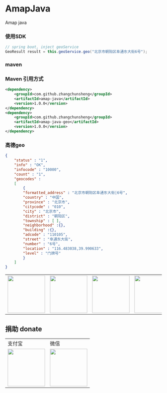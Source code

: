 # AmapJava
Amap java

### 使用SDK
```java
// spring boot, inject geoService
GeoResult result = this.geoService.geo("北京市朝阳区阜通东大街6号");
```

### maven
### Maven 引用方式
```xml
<dependency>
    <groupId>com.github.zhangchunsheng</groupId>
    <artifactId>amap-java</artifactId>
    <version>1.0.0</version>
</dependency>
<dependency>
    <groupId>com.github.zhangchunsheng</groupId>
    <artifactId>amap-java-geo</artifactId>
    <version>1.0.0</version>
</dependency>
```

### 高德geo
```json
{
    "status" : "1",
    "info" : "OK",
    "infocode" : "10000",
    "count" : "1",
    "geocodes" :
    [
        {
        "formatted_address" : "北京市朝阳区阜通东大街|6号",
        "country" : "中国",
        "province" : "北京市",
        "citycode" : "010",
        "city" : "北京市",
        "district" : "朝阳区",
        "township" : [ ],
        "neighborhood" :{},
        "building" :{},
        "adcode" : "110105",
        "street" : "阜通东大街",
        "number" : "6号",
        "location" : "116.483038,39.990633",
        "level" : "门牌号"
        }
    ]
}
```

<table border="0">
	<tbody>
		<tr>
			<td align="center" valign="middle">
				<a href="https://url.cn/5jVTRwI" target="_blank">
					<img height="120" src="https://wx4.sinaimg.cn/mw690/46b94231ly1ge0pvo2necj209l05kq3c.jpg">
				</a>
			</td>
			<td align="right" valign="middle">
				<img height="120" src="https://wx2.sinaimg.cn/mw690/46b94231ly1ge0po9ko70j20fk0fkjsc.jpg">
			</td>
			<td align="center" valign="middle">
				<a href="https://www.vultr.com/?ref=8546025-6G" target="_blank">
					<img height="120" src="https://wx3.sinaimg.cn/mw1024/46b94231ly1ge0p76k64bj206o06owev.jpg">
				</a>
			</td>
			<td align="center" valign="middle">
				<a href="https://www.aliyun.com/minisite/goods?userCode=tewwu0c8" target="_blank">
					<img height="120" src="https://img.alicdn.com/tfs/TB1Gc3zmAL0gK0jSZFxXXXWHVXa-259-194.jpg">
				</a>
			</td>
		</tr>
	</tbody>
</table>

## 捐助 donate

<table border="0">
	<tbody>
	    <tr>
	        <td>支付宝</td>
	        <td>微信</td>
	    </tr>
		<tr>
			<td align="left" valign="middle">
                <img height="120" src="https://wx4.sinaimg.cn/mw690/46b94231ly1ge0okee0fej20ec0e6gp3.jpg">
			</td>
			<td align="center" valign="middle">
				<img height="120" src="https://wx4.sinaimg.cn/mw690/46b94231ly1ge0okecldyj20e80e8n0c.jpg">
			</td>
		</tr>
	</tbody>
</table>